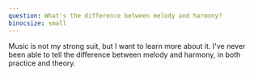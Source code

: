 ```yaml
---
question: What's the difference between melody and harmony?
binocsize: small
---
```


Music is not my strong suit, but I want to learn more about it. I've never been able to tell the difference between melody and harmony, in both practice and theory.

